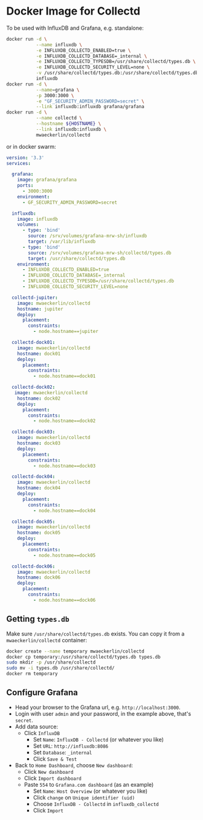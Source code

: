 # Docker Image for Collectd

To be used with InfluxDB and Grafana, e.g. standalone:

```bash
docker run -d \
           --name influxdb \
           -e INFLUXDB_COLLECTD_ENABLED=true \
           -e INFLUXDB_COLLECTD_DATABASE=_internal \
           -e INFLUXDB_COLLECTD_TYPESDB=/usr/share/collectd/types.db \
           -e INFLUXDB_COLLECTD_SECURITY_LEVEL=none \
           -v /usr/share/collectd/types.db:/usr/share/collectd/types.db \
           influxdb
docker run -d \
           --name=grafana \
           -p 3000:3000 \
           -e "GF_SECURITY_ADMIN_PASSWORD=secret" \
           --link influxdb:influxdb grafana/grafana
docker run -d \
           --name collectd \
           --hostname ${HOSTNAME} \
           --link influxdb:influxdb \
           mwaeckerlin/collectd
```

or in docker swarm:

```yaml
version: '3.3'
services:

  grafana:
    image: grafana/grafana
    ports:
      - 3000:3000
    environment:
      - GF_SECURITY_ADMIN_PASSWORD=secret

  influxdb:
    image: influxdb
    volumes:
      - type: 'bind'
        source: /srv/volumes/grafana-mrw-sh/influxdb
        target: /var/lib/influxdb
      - type: 'bind'
        source: /srv/volumes/grafana-mrw-sh/collectd/types.db
        target: /usr/share/collectd/types.db
    environment:
      - INFLUXDB_COLLECTD_ENABLED=true
      - INFLUXDB_COLLECTD_DATABASE=_internal
      - INFLUXDB_COLLECTD_TYPESDB=/usr/share/collectd/types.db
      - INFLUXDB_COLLECTD_SECURITY_LEVEL=none

  collectd-jupiter:
    image: mwaeckerlin/collectd
    hostname: jupiter
    deploy:
      placement:
        constraints:
          - node.hostname==jupiter

  collectd-dock01:
    image: mwaeckerlin/collectd
    hostname: dock01
    deploy:
      placement:
        constraints:
          - node.hostname==dock01

  collectd-dock02:
   image: mwaeckerlin/collectd
    hostname: dock02
    deploy:
      placement:
        constraints:
          - node.hostname==dock02

  collectd-dock03:
    image: mwaeckerlin/collectd
    hostname: dock03
    deploy:
      placement:
        constraints:
          - node.hostname==dock03

  collectd-dock04:
    image: mwaeckerlin/collectd
    hostname: dock04
    deploy:
      placement:
        constraints:
          - node.hostname==dock04

  collectd-dock05:
    image: mwaeckerlin/collectd
    hostname: dock05
    deploy:
      placement:
        constraints:
          - node.hostname==dock05

  collectd-dock06:
    image: mwaeckerlin/collectd
    hostname: dock06
    deploy:
      placement:
        constraints:
          - node.hostname==dock06
```

## Getting `types.db`

Make sure `/usr/share/collectd/types.db` exists. You can copy it from a `mwaeckerlin/collectd` container:

```bash
docker create --name temporary mwaeckerlin/collectd
docker cp temporary:/usr/share/collectd/types.db types.db
sudo mkdir -p /usr/share/collectd
sudo mv -i types.db /usr/share/collectd/
docker rm temporary
```

## Configure Grafana

 - Head your browser to the Grafana url, e.g. `http://localhost:3000`.
 - Login with user `admin` and your password, in the example above, that's `secret`.
 - Add data source:
    - Click `InfluxDB`
       - Set `Name`: `InfluxDB - Collectd` (or whatever you like)
       - Set `URL`: `http://influxdb:8086`
       - Set `Database`: `_internal`
       - Click `Save & Test`
 - Back to `Home Dashboard`, choose `New dashboard`:
    - Click `New dashboard`
    - Click `Import dashboard`
    - Paste `554` to `Grafana.com dashboard` (as an example)
       - Set `Name`: `Host Overview` (or whatever you like)
       - Click `change` on `Unique identifier (uid)`
       - Choose `InfluxDB - Collectd` in `influxdb_collectd`
       - Click `Import`

